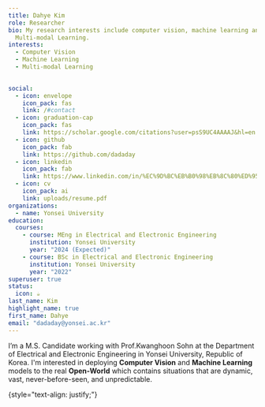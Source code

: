 ```yaml
---
title: Dahye Kim
role: Researcher
bio: My research interests include computer vision, machine learning and
  Multi-modal Learning.
interests:
  - Computer Vision
  - Machine Learning
  - Multi-modal Learning

    
social:
  - icon: envelope
    icon_pack: fas
    link: /#contact
  - icon: graduation-cap
    icon_pack: fas
    link: https://scholar.google.com/citations?user=psS9UC4AAAAJ&hl=en
  - icon: github
    icon_pack: fab
    link: https://github.com/dadaday
  - icon: linkedin
    icon_pack: fab
    link: https://www.linkedin.com/in/%EC%9D%BC%EB%B0%98%EB%8C%80%ED%95%99%EC%9B%90-%EC%A0%84%EA%B8%B0%EC%A0%84%EC%9E%90%EA%B3%B5%ED%95%99%EA%B3%BC-%EA%B9%80%EB%8B%A4%ED%98%9C-919803278/
  - icon: cv
    icon_pack: ai
    link: uploads/resume.pdf
organizations:
  - name: Yonsei University
education:
  courses:
    - course: MEng in Electrical and Electronic Engineering
      institution: Yonsei University
      year: "2024 (Expected)"
    - course: BSc in Electrical and Electronic Engineering
      institution: Yonsei University
      year: "2022"
superuser: true
status:
  icon: ☕️
last_name: Kim
highlight_name: true
first_name: Dahye
email: "dadaday@yonsei.ac.kr"
---
```


I’m a M.S. Candidate working with Prof.Kwanghoon Sohn at the Department of Electrical and Electronic Engineering in Yonsei University, Republic of Korea. I'm interested in deploying **Computer Vision** and **Machine Learning** models to the real **Open-World** which contains situations that are dynamic, vast, never-before-seen, and unpredictable. 

{style="text-align: justify;"}
